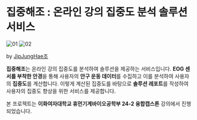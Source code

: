 # 집중해조 : 온라인 강의 집중도 분석 솔루션 서비스

![01](https://github.com/user-attachments/assets/b1ca3dc2-deea-4c9a-a17c-5b7f262ffc82)
![02](https://github.com/user-attachments/assets/8b00546d-d4f5-4b38-8f69-e03a5e7e9172)

by [JipJungHae조](mailto:jipjung24@gmail.com)

**집중해조**는 온라인 강의 집중도를 분석하여 솔루션을 제공하는 서비스입니다. **EOG 센서를 부착한 안경**을 통해 사용자의 **안구 운동 데이터**를 수집하고 이를 분석하여 사용자의 **집중도**를 계산합니다. 이렇게 계산된 집중도를 바탕으로 **솔루션 레포트**를 작성하여 사용자의 집중도 향상을 위한 서비스를 제공합니다.

본 프로젝트는 **이화여자대학교 휴먼기계바이오공학부 24-2 융합캡스톤** 강의에서 진행되었습니다.

<!--

**Here are some ideas to get you started:**

🙋‍♀️ A short introduction - what is your organization all about?
🌈 Contribution guidelines - how can the community get involved?
👩‍💻 Useful resources - where can the community find your docs? Is there anything else the community should know?
🍿 Fun facts - what does your team eat for breakfast?
🧙 Remember, you can do mighty things with the power of [Markdown](https://docs.github.com/github/writing-on-github/getting-started-with-writing-and-formatting-on-github/basic-writing-and-formatting-syntax)
-->

